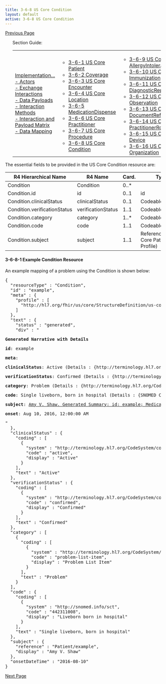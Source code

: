 ```yaml
---
title: 3-6-8 US Core Condition
layout: default
active: 3-6-8 US Core Condition
---
```


[Previous Page](3-6-7_US_Core_Procedure.html)

<ul id="markdown-toc">
	Section Guide:
  <table>
		<tr>
			<td>
	<li><a href="./3_PDex_Implementation_Actors,_Interactions,_Data_Payloads_and_Methods.html" id="markdown-toc-section3">Implementation...</a></li>
  <li><a href="./3-1_Actors.html" id="markdown-toc-actors">- Actors</a></li>
  <li><a href="./3-2_Exchange_Interactions.html" id="markdown-toc-interactions">- Exchange Interactions</a></li>
	<li><a href="./3-3_Data_Payloads.html" id="markdown-toc-payloads">- Data Payloads</a></li>
	<li><a href="./3-4_Interaction_Methods.html" id="markdown-toc-interactions">- Interaction Methods</a></li>
	<li><a href="./3-5_Interaction_and_Payload_Matrix.html" id="markdown-toc-matrix">- Interaction and Payload Matrix</a></li>
	<li><a href="./3-6_Data_Mapping.html" id="markdown-toc-mapping">- Data Mapping</a></li>
			</td>
			<td>
				<ul>
              <li><a href="3-6-1_US_Core_Patient.html">3-6-1 US Core Patient</a></li>
              <li><a href="3-6-2_Coverage.html">3-6-2 Coverage</a></li>
              <li><a href="3-6-3_US_Core_Encounter.html">3-6-3 US Core Encounter</a></li>
              <li><a href="3-6-4_US_Core_Location.html">3-6-4 US Core Location</a></li>
              <li><a href="3-6-5_MedicationDispense.html">3-6-5 MedicationDispense</a></li>
              <li><a href="3-6-6_US_Core_Practitioner.html">3-6-6 US Core Practitioner</a></li>
              <li><a href="3-6-7_US_Core_Procedure.html">3-6-7 US Core Procedure</a></li>
              <li><a href="3-6-8_US_Core_Condition.html">3-6-8 US Core Condition</a></li>
				</ul>
				</td>
			<td>
				<ul>
              <li><a href="3-6-9_US_Core_AllergyIntolerance.html">3-6-9 US Core AllergyIntolerance</a></li>
              <li><a href="3-6-10_US_Core_Immunization.html">3-6-10 US Core Immunization</a></li>
              <li><a href="3-6-11_US_Core_DiagnosticReport.html">3-6-11 US Core DiagnosticReport</a></li>
              <li><a href="3-6-12_US_Core_Observation.html">3-6-12 US Core Observation</a></li>
              <li><a href="3-6-13_US_Core_DocumentReference.html">3-6-13 US Core DocumentReference</a></li>
              <li><a href="3-6-14_US_Core_PractitionerRole.html">3-6-14 US Core PractitionerRole</a></li>
              <li><a href="3-6-15_US_Core_Device.html">3-6-15 US Core Device</a></li>
              <li><a href="3-6-16_US_Core_Organization.html">3-6-16 US Core Organization</a></li>
				</ul>
				</td>
			<td>
				<ul>
					    <li><a href="3-6-17_US_Core_CarePlan.html">3-6-17 US Core CarePlan</a></li>
              <li><a href="3-6-18_US_Core_CareTeam.html">3-6-18 US Core CareTeam</a></li>
              <li><a href="3-6-19_US_Core_Medication.html">3-6-19 US Core Medication</a></li>
              <li><a href="3-6-20_US_Core_MedicationRequest.html">3-6-20 US Core MedicationRequest</a></li>
              <li><a href="3-6-21_US_Core_MedicationStatement.html">3-6-21 US Core MedicationStatement</a></li>
              <li><a href="3-6-22_US_Core_Goal_Profile.html">3-6-22 US Core Goal Profile</a></li>
            </ul>
			</td>	
		</tr>
	</table>
</ul>


The essential fields to be provided in the US Core Condition resource are:

| R4 Hierarchical Name         | R4 Name            | Card. | Type                               |
|------------------------------|--------------------|-------|------------------------------------|
| Condition                    | Condition          | 0..*  |                                    |
| Condition.id                 | id                 | 0..1  | id                                 |
| Condition.clinicalStatus     | clinicalStatus     | 0..1  | CodeableConcept                    |
| Condition.verificationStatus | verificationStatus | 1..1  | CodeableConcept                    |
| Condition.category           | category           | 1..*  | CodeableConcept                    |
| Condition.code               | code               | 1..1  | CodeableConcept                    |
| Condition.subject            | subject            | 1..1  | Reference(US Core Patient Profile) |

#### 3-6-8-1 Example Condition Resource

An example mapping of a problem using the Condition is shown below:

<pre>
{
  "resourceType" : "Condition",
  "id" : "example",
  "meta" : {
    "profile" : [
      "http://hl7.org/fhir/us/core/StructureDefinition/us-core-condition"
    ]
  },
  "text" : {
    "status" : "generated",
    "div" : "<div xmlns=\"http://www.w3.org/1999/xhtml\"><p><b>Generated Narrative with Details</b></p><p><b>id</b>: example</p><p><b>meta</b>: </p><p><b>clinicalStatus</b>: Active <span style=\"background: LightGoldenRodYellow\">(Details : {http://terminology.hl7.org/CodeSystem/condition-clinical code 'active' = 'Active', given as 'Active'})</span></p><p><b>verificationStatus</b>: Confirmed <span style=\"background: LightGoldenRodYellow\">(Details : {http://terminology.hl7.org/CodeSystem/condition-ver-status code 'confirmed' = 'Confirmed', given as 'Confirmed'})</span></p><p><b>category</b>: Problem <span style=\"background: LightGoldenRodYellow\">(Details : {http://terminology.hl7.org/CodeSystem/condition-category code 'problem-list-item' = 'Problem List Item', given as 'Problem List Item'})</span></p><p><b>code</b>: Single liveborn, born in hospital <span style=\"background: LightGoldenRodYellow\">(Details : {SNOMED CT code '442311008' = 'Liveborn born in hospital', given as 'Liveborn born in hospital'})</span></p><p><b>subject</b>: <a href=\"Patient-example.html\">Amy V. Shaw. Generated Summary: id: example; Medical Record Number = 1032702 (USUAL); active; Amy V. Shaw ; ph: 555-555-5555(HOME), amy.shaw@example.com; gender: female; birthDate: Feb 20, 2007</a></p><p><b>onset</b>: Aug 10, 2016, 12:00:00 AM</p></div>"
  },
  "clinicalStatus" : {
    "coding" : [
      {
        "system" : "http://terminology.hl7.org/CodeSystem/condition-clinical",
        "code" : "active",
        "display" : "Active"
      }
    ],
    "text" : "Active"
  },
  "verificationStatus" : {
    "coding" : [
      {
        "system" : "http://terminology.hl7.org/CodeSystem/condition-ver-status",
        "code" : "confirmed",
        "display" : "Confirmed"
      }
    ],
    "text" : "Confirmed"
  },
  "category" : [
    {
      "coding" : [
        {
          "system" : "http://terminology.hl7.org/CodeSystem/condition-category",
          "code" : "problem-list-item",
          "display" : "Problem List Item"
        }
      ],
      "text" : "Problem"
    }
  ],
  "code" : {
    "coding" : [
      {
        "system" : "http://snomed.info/sct",
        "code" : "442311008",
        "display" : "Liveborn born in hospital"
      }
    ],
    "text" : "Single liveborn, born in hospital"
  },
  "subject" : {
    "reference" : "Patient/example",
    "display" : "Amy V. Shaw"
  },
  "onsetDateTime" : "2016-08-10"
}
</pre>



[Next Page](3-6-9_US_Core_AllergyIntolerance.html)